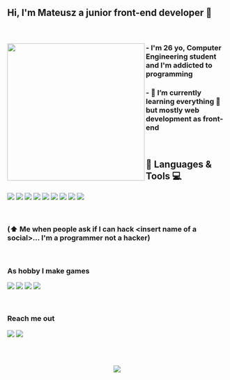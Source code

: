 ## Hi, I'm Mateusz a junior front-end developer 👋

<br>

<div>
  <img align="left" src="https://media.giphy.com/media/EPcvhM28ER9XW/giphy.gif" height="315">

  ### - I'm 26 yo, Computer Engineering student and I'm addicted to programming

  ### - 🌱 I’m currently learning everything 🤣 but mostly web development as front-end
  
  <br>
  
  ## 🔧 Languages & Tools 💻
  <a href="#"><img src="https://img.shields.io/badge/-CSS-1572B6?style=for-the-badge&logo=CSS3&logoColor=white"/></a>
  <a href="#"><img src="https://img.shields.io/badge/-HTML-E34F26?style=for-the-badge&logo=HTML5&logoColor=white"/></a>
  <a href="#"><img src="https://img.shields.io/badge/-Angular-DD0031?style=for-the-badge&logo=Angular&logoColor=white"/></a>
  <a href="#"><img src="https://img.shields.io/badge/-C%23-239120?style=for-the-badge&logo=C-Sharp&logoColor=white"/></a>
  <a href="#"><img src="https://img.shields.io/badge/-JavaScript-F7DF1E?style=for-the-badge&logo=JavaScript&logoColor=black"/></a>
  <a href="#"><img src="https://img.shields.io/badge/-TypeScript-3178C6?style=for-the-badge&logo=TypeScript&logoColor=white"/></a>
  <a href="#"><img src="https://img.shields.io/badge/-Trello-0052CC?style=for-the-badge&logo=Trello&logoColor=white"/></a>
  <a href="#"><img src="https://img.shields.io/badge/-VS%20Code-007ACC?style=for-the-badge&logo=Visual-Studio-Code&logoColor=white"/></a>
  <a href="#"><img src="https://img.shields.io/badge/-Slack-4A154B?style=for-the-badge&logo=Slack&logoColor=white"/></a>
</div>

<br>

### (⬆️ Me when people ask if I can hack \<insert name of a social\>... I'm a programmer not a hacker)

<br>

### As hobby I make games
<a href="#"><img src="https://img.shields.io/badge/-Unity3D-000000?style=for-the-badge&logo=Unity&logoColor=white"/></a>
<a href="#"><img src="https://img.shields.io/badge/-Android-3DDC84?style=for-the-badge&logo=Android&logoColor=white"/></a>
<a href="#"><img src="https://img.shields.io/badge/-WebGL-990000?style=for-the-badge&logo=WebGL&logoColor=white"/></a>
<a href="#"><img src="https://img.shields.io/badge/-PC-0078D6?style=for-the-badge&logo=Windows&logoColor=white"/></a>

<br>

### Reach me out
<a href="https://www.linkedin.com/in/mateusz-rodz-152b851b0/"><img src="https://img.shields.io/badge/-LinkedIn-0A66C2?style=for-the-badge&logo=LinkedIn"></a>
<a href="https://www.instagram.com/rodzm/"><img src="https://img.shields.io/badge/-Instagram-E4405F?style=for-the-badge&logo=Instagram&logoColor=white"></a>

<br><br>

<div align="center">
  <img src="https://github-readme-stats.vercel.app/api?username=Mate-usz&show_icons=true&theme=tokyonight">
</div>
